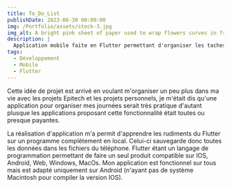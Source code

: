 ```yaml
---
title: To_Do_List
publishDate: 2023-06-30 00:00:00
img: /Portfolio/assets/stock-3.jpg
img_alt: A bright pink sheet of paper used to wrap flowers curves in front of rich blue background
description: |
  Application mobile faite en Flutter permettant d'organiser les taches que l'on a faire tout au long de la semaine.
tags:
  - Développement
  - Mobile
  - Flutter
---
```


Cette idée de projet est arrivé en voulant m'organiser un peu plus dans ma vie avec les projets Epitech et les projets personnels,
je m'était dis qu'une application pour organiser mes journées serait très pratique d'autant plusque les applications proposant 
cette fonctionnalité était toutes ou presque payantes.

La réalisation d'application m'a permit d'apprendre les rudiments du Flutter sur un programme complétement en local. Celui-ci 
sauvegarde donc toutes les données dans les fichiers du téléphone. Flutter étant un langage de programmation permettant de faire
un seul produit compatible sur IOS, Android, Web, Windows, MacOs. Mon application est fonctionnel sur tous mais est adapté uniquement sur Android (n'ayant pas de système Macintosh pour compiler la version IOS).


